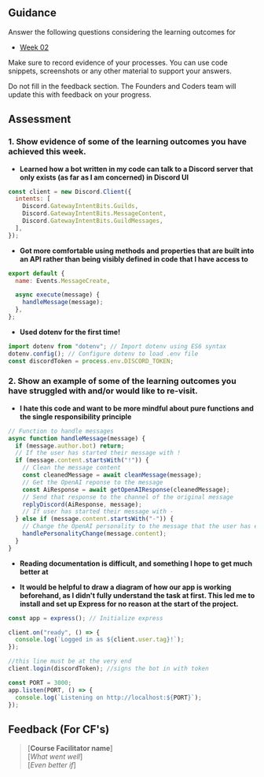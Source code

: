 ## Guidance

Answer the following questions considering the learning outcomes for

- [Week 02](https://learn.foundersandcoders.com/course/syllabus/developer/week02-project02-chatbot/learning-outcomes/)

Make sure to record evidence of your processes. You can use code snippets, screenshots or any other material to support your answers.

Do not fill in the feedback section. The Founders and Coders team will update this with feedback on your progress.

## Assessment

### 1. Show evidence of some of the learning outcomes you have achieved this week.

- **Learned how a bot written in my code can talk to a Discord server that only exists (as far as I am concerned) in Discord UI**

```js
const client = new Discord.Client({
  intents: [
    Discord.GatewayIntentBits.Guilds,
    Discord.GatewayIntentBits.MessageContent,
    Discord.GatewayIntentBits.GuildMessages,
  ],
});
```

- **Got more comfortable using methods and properties that are built into an API rather than being visibly defined in code that I have access to**

```js
export default {
  name: Events.MessageCreate,

  async execute(message) {
    handleMessage(message);
  },
};
```

- **Used dotenv for the first time!**

```js
import dotenv from "dotenv"; // Import dotenv using ES6 syntax
dotenv.config(); // Configure dotenv to load .env file
const discordToken = process.env.DISCORD_TOKEN;
```

### 2. Show an example of some of the learning outcomes you have struggled with and/or would like to re-visit.

- **I hate this code and want to be more mindful about pure functions and the single responsibility principle**

```js
// Function to handle messages
async function handleMessage(message) {
  if (message.author.bot) return;
  // If the user has started their message with !
  if (message.content.startsWith("!")) {
    // Clean the message content
    const cleanedMessage = await cleanMessage(message);
    // Get the OpenAI reponse to the message
    const AiResponse = await getOpenAIResponse(cleanedMessage);
    // Send that response to the channel of the original message
    replyDiscord(AiResponse, message);
    // If user has started their message with -
  } else if (message.content.startsWith("-")) {
    // Change the OpenAI personality to the message that the user has entered
    handlePersonalityChange(message.content);
  }
}
```

- **Reading documentation is difficult, and something I hope to get much better at**

- **It would be helpful to draw a diagram of how our app is working beforehand, as I didn't fully understand the task at first. This led me to install and set up Express for no reason at the start of the project.**

```js
const app = express(); // Initialize express

client.on("ready", () => {
  console.log(`Logged in as ${client.user.tag}!`);
});

//this line must be at the very end
client.login(discordToken); //signs the bot in with token

const PORT = 3000;
app.listen(PORT, () => {
  console.log(`Listening on http://localhost:${PORT}`);
});
```

## Feedback (For CF's)

> [**Course Facilitator name**]  
> [*What went well*]  
> [*Even better if*]
